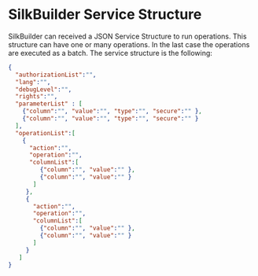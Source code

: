 # SilkBuilder Service Structure

SilkBuilder can received a JSON Service Structure to run operations. This structure can have one or many operations. In the last case the operations are executed as a batch. The service structure is the following:

```json
{
  "authorizationList":"",
  "lang":"",
  "debugLevel":"",
  "rights":"",
  "parameterList" : [
    {"column":"", "value":"", "type":"", "secure":"" },
    {"column":"", "value":"", "type":"", "secure":"" }
  ],
  "operationList":[
    {
      "action":"",
      "operation":"",
      "columnList":[
         {"column":"", "value":"" },
         {"column":"", "value":"" }
       ]
     },
     {
       "action":"",
       "operation":"",
       "columnList":[
         {"column":"", "value":"" },
         {"column":"", "value":"" }
       ]
     }
   ]
}
```

